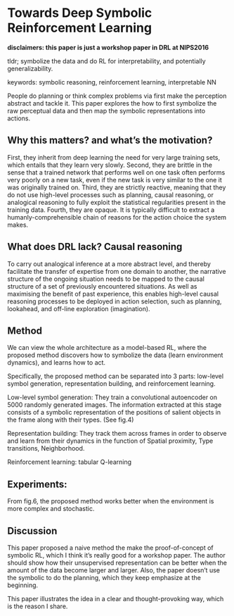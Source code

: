 # Towards Deep Symbolic Reinforcement Learning

**disclaimers: this paper is just a workshop paper in DRL at NIPS2016**

tldr; symbolize the data and do RL for interpretability, and potentially generalizability. 

keywords: symbolic reasoning, reinforcement learning, interpretable NN

People do planning or think complex problems via first make the perception abstract and tackle it. 
This paper explores the how to first symbolize the raw perceptual data and then map 
the symbolic representations into actions.

## Why this matters? and what’s the motivation?

First, they inherit from deep learning the need for very large training sets, 
which entails that they learn very slowly. 
Second, they are brittle in the sense that a trained network that performs well on 
one task often performs very poorly on a new task, 
even if the new task is very similar to the one it was originally trained on. 
Third, they are strictly reactive, meaning that they do not use high-level processes such as planning, causal reasoning, 
or analogical reasoning to fully exploit the statistical regularities present in the training data. 
Fourth, they are opaque. 
It is typically difficult to extract a humanly-comprehensible chain of reasons for the action choice the system makes.

## What does DRL lack? Causal reasoning

To carry out analogical inference at a more abstract level, 
and thereby facilitate the transfer of expertise from one domain to another, 
the narrative structure of the ongoing situation needs to 
be mapped to the causal structure of a set of previously encountered situations. 
As well as maximising the benefit of past experience, 
this enables high-level causal reasoning processes to be deployed in action selection, 
such as planning, lookahead, and off-line exploration (imagination).

## Method
We can view the whole architecture as a model-based RL, 
where the proposed method discovers how to symbolize the data (learn environment dynamics), and learns how to act.

Specifically, the proposed method can be separated into 3 parts: 
low-level symbol generation, representation building, and reinforcement learning.

Low-level symbol generation:
They train a convolutional autoencoder on 5000 randomly generated images. 
The information extracted at this stage consists of 
a symbolic representation of the positions of salient objects in the frame along with their types. (See fig.4)

Representation building: 
They track them across frames in order to observe and learn from their dynamics in the function of Spatial proximity, 
Type transitions, Neighborhood.

Reinforcement learning: tabular Q-learning

## Experiments:
From fig.6, the proposed method works better when the environment is more complex and stochastic.

## Discussion
This paper proposed a naive method the make the proof-of-concept of symbolic RL, 
which I think it’s really good for a workshop paper. 
The author should show how their unsupervised representation can be better 
when the amount of the data become larger and larger. 
Also, the paper doesn’t use the symbolic to do the planning, which they keep emphasize at the beginning.

This paper illustrates the idea in a clear and thought-provoking way, which is the reason I share.
